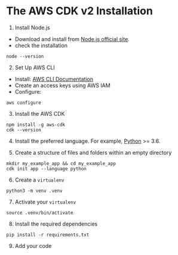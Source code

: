 # The AWS CDK v2 Installation

1. Install Node.js

- Download and install from [Node.js official site](https://nodejs.org/en/download/package-manager).
- check the installation
```shell
node --version
```

2. Set Up AWS CLI
- Install: [AWS CLI Documentation](https://docs.aws.amazon.com/cli/latest/userguide/getting-started-install.html)
- Create an access keys using AWS IAM
- Configure:
```shell
aws configure
```

3. Install the AWS CDK
```shell
npm install -g aws-cdk
cdk --version
```

4. Install the preferred language. For example, [Python](https://www.python.org/downloads/) >= 3.6.

5. Create a structure of files and folders within an empty directory
```shell
mkdir my_example_app && cd my_example_app
cdk init app --language python
```

6. Create a `virtualenv`
```shell
python3 -m venv .venv
```

7. Activate your `virtualenv`
```shell
source .venv/bin/activate
```

8. Install the required dependencies
```shell
pip install -r requirements.txt
```

9. Add your code





